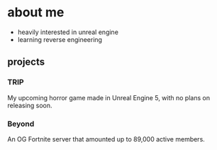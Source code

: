 # about me

- heavily interested in unreal engine
- learning reverse engineering 

## projects

### TRIP
My upcoming horror game made in Unreal Engine 5, with no plans on releasing soon.  

### Beyond
An OG Fortnite server that amounted up to 89,000 active members.
